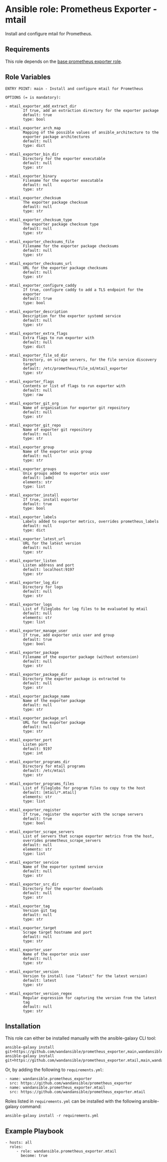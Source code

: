 Ansible role: Prometheus Exporter - mtail
=========================================

Install and configure mtail for Prometheus.

Requirements
------------

This role depends on the [base prometheus exporter role](https://github.com/wandansible/prometheus_exporter).


Role Variables
--------------

```
ENTRY POINT: main - Install and configure mtail for Prometheus

OPTIONS (= is mandatory):

- mtail_exporter_add_extract_dir
        If true, add an extraction directory for the exporter package
        default: true
        type: bool

- mtail_exporter_arch_map
        Mapping of the possible values of ansible_architecture to the
        exporter package architectures
        default: null
        type: dict

- mtail_exporter_bin_dir
        Directory for the exporter executable
        default: null
        type: str

- mtail_exporter_binary
        Filename for the exporter executable
        default: null
        type: str

- mtail_exporter_checksum
        The exporter package checksum
        default: null
        type: str

- mtail_exporter_checksum_type
        The exporter package checksum type
        default: null
        type: str

- mtail_exporter_checksums_file
        Filename for the exporter package checksums
        default: null
        type: str

- mtail_exporter_checksums_url
        URL for the exporter package checksums
        default: null
        type: str

- mtail_exporter_configure_caddy
        If true, configure caddy to add a TLS endpoint for the
        exporter
        default: true
        type: bool

- mtail_exporter_description
        Description for the exporter systemd service
        default: null
        type: str

- mtail_exporter_extra_flags
        Extra flags to run exporter with
        default: null
        type: dict

- mtail_exporter_file_sd_dir
        Directory, on scrape servers, for the file service discovery
        target
        default: /etc/prometheus/file_sd/mtail_exporter
        type: str

- mtail_exporter_flags
        Contents or list of flags to run exporter with
        default: null
        type: raw

- mtail_exporter_git_org
        Name of organisation for exporter git repository
        default: null
        type: str

- mtail_exporter_git_repo
        Name of exporter git repository
        default: null
        type: str

- mtail_exporter_group
        Name of the exporter unix group
        default: null
        type: str

- mtail_exporter_groups
        Unix groups added to exporter unix user
        default: [adm]
        elements: str
        type: list

- mtail_exporter_install
        If true, install exporter
        default: true
        type: bool

- mtail_exporter_labels
        Labels added to exporter metrics, overrides prometheus_labels
        default: null
        type: dict

- mtail_exporter_latest_url
        URL for the latest version
        default: null
        type: str

- mtail_exporter_listen
        Listen address and port
        default: localhost:9197
        type: str

- mtail_exporter_log_dir
        Directory for logs
        default: null
        type: str

- mtail_exporter_logs
        List of fileglobs for log files to be evaluated by mtail
        default: null
        elements: str
        type: list

- mtail_exporter_manage_user
        If true, add exporter unix user and group
        default: true
        type: bool

- mtail_exporter_package
        Filename of the exporter package (without extension)
        default: null
        type: str

- mtail_exporter_package_dir
        Directory the exporter package is extracted to
        default: null
        type: str

- mtail_exporter_package_name
        Name of the exporter package
        default: null
        type: str

- mtail_exporter_package_url
        URL for the exporter package
        default: null
        type: str

- mtail_exporter_port
        Listen port
        default: 9197
        type: int

- mtail_exporter_programs_dir
        Directory for mtail programs
        default: /etc/mtail
        type: str

- mtail_exporter_programs_files
        List of fileglobs for program files to copy to the host
        default: [mtail/*.mtail]
        elements: str
        type: list

- mtail_exporter_register
        If true, register the exporter with the scrape servers
        default: true
        type: bool

- mtail_exporter_scrape_servers
        List of servers that scrape exporter metrics from the host,
        overrides prometheus_scrape_servers
        default: null
        elements: str
        type: list

- mtail_exporter_service
        Name of the exporter systemd service
        default: null
        type: str

- mtail_exporter_src_dir
        Directory for the exporter downloads
        default: null
        type: str

- mtail_exporter_tag
        Version git tag
        default: null
        type: str

- mtail_exporter_target
        Scrape target hostname and port
        default: null
        type: str

- mtail_exporter_user
        Name of the exporter unix user
        default: null
        type: str

- mtail_exporter_version
        Version to install (use "latest" for the latest version)
        default: latest
        type: str

- mtail_exporter_version_regex
        Regular expression for capturing the version from the latest
        tag
        default: null
        type: str
```

Installation
------------

This role can either be installed manually with the ansible-galaxy CLI tool:

    ansible-galaxy install git+https://github.com/wandansible/prometheus_exporter,main,wandansible.prometheus_exporter
    ansible-galaxy install git+https://github.com/wandansible/prometheus_exporter.mtail,main,wandansible.prometheus_exporter.mtail
     
Or, by adding the following to `requirements.yml`:

    - name: wandansible.prometheus_exporter
      src: https://github.com/wandansible/prometheus_exporter
    - name: wandansible.prometheus_exporter.mtail
      src: https://github.com/wandansible/prometheus_exporter.mtail

Roles listed in `requirements.yml` can be installed with the following ansible-galaxy command:

    ansible-galaxy install -r requirements.yml

Example Playbook
----------------

    - hosts: all
      roles:
         - role: wandansible.prometheus_exporter.mtail
           become: true
